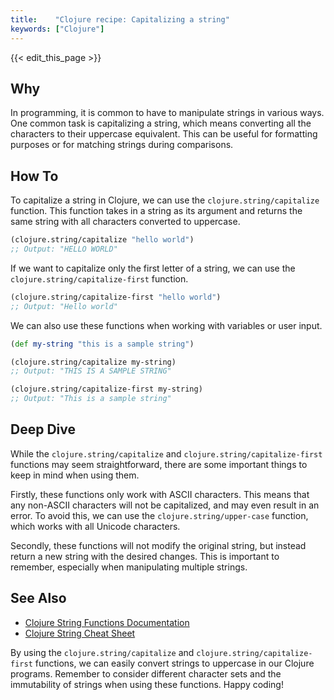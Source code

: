 ```yaml
---
title:    "Clojure recipe: Capitalizing a string"
keywords: ["Clojure"]
---
```


{{< edit_this_page >}}

## Why

In programming, it is common to have to manipulate strings in various ways. One common task is capitalizing a string, which means converting all the characters to their uppercase equivalent. This can be useful for formatting purposes or for matching strings during comparisons.

## How To

To capitalize a string in Clojure, we can use the `clojure.string/capitalize` function. This function takes in a string as its argument and returns the same string with all characters converted to uppercase.

```Clojure
(clojure.string/capitalize "hello world")
;; Output: "HELLO WORLD"
```

If we want to capitalize only the first letter of a string, we can use the `clojure.string/capitalize-first` function.

```Clojure
(clojure.string/capitalize-first "hello world")
;; Output: "Hello world"
```

We can also use these functions when working with variables or user input.

```Clojure
(def my-string "this is a sample string")

(clojure.string/capitalize my-string)
;; Output: "THIS IS A SAMPLE STRING"

(clojure.string/capitalize-first my-string)
;; Output: "This is a sample string"
```

## Deep Dive

While the `clojure.string/capitalize` and `clojure.string/capitalize-first` functions may seem straightforward, there are some important things to keep in mind when using them. 

Firstly, these functions only work with ASCII characters. This means that any non-ASCII characters will not be capitalized, and may even result in an error. To avoid this, we can use the `clojure.string/upper-case` function, which works with all Unicode characters.

Secondly, these functions will not modify the original string, but instead return a new string with the desired changes. This is important to remember, especially when manipulating multiple strings.

## See Also

- [Clojure String Functions Documentation](https://clojuredocs.org/clojure.string)
- [Clojure String Cheat Sheet](https://github.com/zackshapiro/Clojure-String-Cheat-Sheet)

By using the `clojure.string/capitalize` and `clojure.string/capitalize-first` functions, we can easily convert strings to uppercase in our Clojure programs. Remember to consider different character sets and the immutability of strings when using these functions. Happy coding!